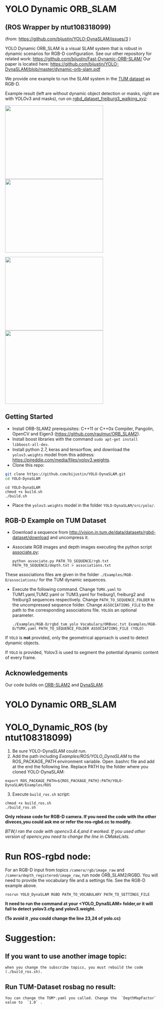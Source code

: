 # YOLO Dynamic ORB_SLAM 
## (ROS Wrapper by ntut108318099)
(from: https://github.com/bijustin/YOLO-DynaSLAM/issues/3 )

YOLO Dynamic ORB_SLAM is a visual SLAM system that is robust in dynamic scenarios for RGB-D configuration.
See our other repository for related work: https://github.com/bijustin/Fast-Dynamic-ORB-SLAM/
Our paper is located here: https://github.com/bijustin/YOLO-DynaSLAM/blob/master/dynamic-orb-slam.pdf

We provide one example to run the SLAM system in the [TUM dataset](http://projects.asl.ethz.ch/datasets/doku.php?id=kmavvisualinertialdatasets) as RGB-D.

Example result (left are without dynamic object detection or masks, right are with YOLOv3 and masks), run on [rgbd_dataset_freiburg3_walking_xyz](https://vision.in.tum.de/data/datasets/rgbd-dataset/download):

<img src="https://github.com/bijustin/Flow-DynaSLAM/blob/master/imgs/Dyna_NOyolo.png" width="320" height="240"> <img src="https://github.com/bijustin/Flow-DynaSLAM/blob/master/imgs/Dyna_yolo.png" width="320" height="240">

<img src="https://github.com/bijustin/Flow-DynaSLAM/blob/master/imgs/SLAM_NOyolo.png" width="320" height="240"> <img src="https://github.com/bijustin/Flow-DynaSLAM/blob/master/imgs/SLAM_yolo.png" width="320" height="240">

## Getting Started
- Install ORB-SLAM2 prerequisites: C++11 or C++0x Compiler, Pangolin, OpenCV and Eigen3  (https://github.com/raulmur/ORB_SLAM2).
- Install boost libraries with the command `sudo apt-get install libboost-all-dev`.
- Install python 2.7, keras and tensorflow, and download the `yolov3.weights` model from this address: https://pjreddie.com/media/files/yolov3.weights. 
- Clone this repo:
```bash
git clone https://github.com/bijustin/YOLO-DynaSLAM.git
cd YOLO-DynaSLAM
```
```
cd YOLO-DynaSLAM
chmod +x build.sh
./build.sh
```
- Place the `yolov3.weights` model in the folder `YOLO-DynaSLAM/src/yolo/`.

## RGB-D Example on TUM Dataset
- Download a sequence from http://vision.in.tum.de/data/datasets/rgbd-dataset/download and uncompress it.

- Associate RGB images and depth images executing the python script [associate.py](http://vision.in.tum.de/data/datasets/rgbd-dataset/tools):

  ```
  python associate.py PATH_TO_SEQUENCE/rgb.txt PATH_TO_SEQUENCE/depth.txt > associations.txt
  ```
These associations files are given in the folder `./Examples/RGB-D/associations/` for the TUM dynamic sequences.

- Execute the following command. Change `TUMX.yaml` to TUM1.yaml,TUM2.yaml or TUM3.yaml for freiburg1, freiburg2 and freiburg3 sequences respectively. Change `PATH_TO_SEQUENCE_FOLDER` to the uncompressed sequence folder. Change `ASSOCIATIONS_FILE` to the path to the corresponding associations file. `YOLO`is an optional parameter.

  ```
  ./Examples/RGB-D/rgbd_tum_yolo Vocabulary/ORBvoc.txt Examples/RGB-D/TUMX.yaml PATH_TO_SEQUENCE_FOLDER ASSOCIATIONS_FILE (YOLO)
  ```
  
If `YOLO` is **not** provided, only the geometrical approach is used to detect dynamic objects. 

If `YOLO` is provided, Yolov3 is used to segment the potential dynamic content of every frame. 

## Acknowledgements
Our code builds on [ORB-SLAM2](https://github.com/raulmur/ORB_SLAM2) and [DynaSLAM](https://github.com/BertaBescos/DynaSLAM).

# YOLO Dynamic ORB_SLAM

# YOLO_Dynamic_ROS (by ntut108318099)
1. Be sure YOLO-DynaSLAM could run.
2. Add the path including *Examples/ROS/YOLO_DynaSLAM* to the ROS_PACKAGE_PATH environment variable. Open .bashrc file and add at the end the following line. Replace PATH by the folder where you cloned YOLO-DynaSLAM:

  ```
  export ROS_PACKAGE_PATH=${ROS_PACKAGE_PATH}:PATH/YOLO-DynaSLAM/Examples/ROS
  ```
  
3. Execute `build_ros.sh` script:

  ```
  chmod +x build_ros.sh
  ./build_ros.sh
  ```

**Only release code for RGB-D camera. If you need the code with the other diveces,you could ask me or refer the ros-rgbd.cc to modify.**

*BTW,I ran the code with opencv3.4.4,and it worked.
If you used other version of opencv,you need to change the line in CMakeLists.*

# Run ROS-rgbd node:

For an RGB-D input from topics `/camera/rgb/image_raw` and `/camera/depth_registered/image_raw`, run node ORB_SLAM2/RGBD. You will need to provide the vocabulary file and a settings file. See the RGB-D example above.

  ```
  rosrun YOLO_DynaSLAM RGBD PATH_TO_VOCABULARY PATH_TO_SETTINGS_FILE
  ```
**It need to run the command at your <YOLO_DynaSLAM> folder,or it will fail to detect yolov3.cfg and yolov3.weight.**

**(To avoid it ,you could change the line 23,24 of yolo.cc)**

# Suggestion:

## If you want to use another image topic: 
    when you change the subscribe topics, you must rebuild the code (./build_ros.sh).
    
## Run TUM-Dataset rosbag no result: 
    You can change the TUM*.yaml you called. Change the  `DepthMapFactor` value to  `1.0` . 

